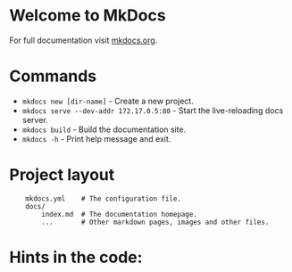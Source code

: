 # Welcome to MkDocs

For full documentation visit [mkdocs.org](https://www.mkdocs.org).

# Commands

* `mkdocs new [dir-name]` - Create a new project.
* `mkdocs serve --dev-addr 172.17.0.5:80` - Start the live-reloading docs server.
* `mkdocs build` - Build the documentation site.
* `mkdocs -h` - Print help message and exit.

# Project layout
```
    mkdocs.yml    # The configuration file.
    docs/
        index.md  # The documentation homepage.
        ...       # Other markdown pages, images and other files.
```

# Hints in the code:

